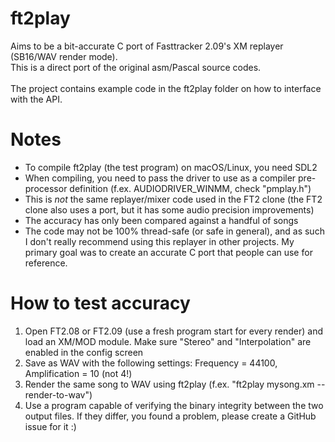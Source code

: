 # ft2play
Aims to be a bit-accurate C port of Fasttracker 2.09's XM replayer (SB16/WAV render mode). \
This is a direct port of the original asm/Pascal source codes. \
\
The project contains example code in the ft2play folder on how to interface with the API.

# Notes
- To compile ft2play (the test program) on macOS/Linux, you need SDL2
- When compiling, you need to pass the driver to use as a compiler pre-processor definition (f.ex. AUDIODRIVER_WINMM, check "pmplay.h")
- This is <i>not</i> the same replayer/mixer code used in the FT2 clone (the FT2 clone also uses a port, but it has some audio precision improvements)
- The accuracy has only been compared against a handful of songs
- The code may not be 100% thread-safe (or safe in general), and as such I don't really recommend using this replayer in other projects. My primary goal was to create an accurate C port that people can use for reference.

# How to test accuracy
1) Open FT2.08 or FT2.09 (use a fresh program start for every render) and load an XM/MOD module. Make sure "Stereo" and "Interpolation" are enabled in the config screen
2) Save as WAV with the following settings: Frequency = 44100, Amplification = 10 (not 4!)
3) Render the same song to WAV using ft2play (f.ex. "ft2play mysong.xm --render-to-wav")
4) Use a program capable of verifying the binary integrity between the two output files. If they differ, you found a problem, please create a GitHub issue for it :)
